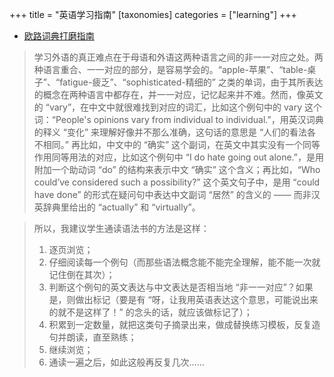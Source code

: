 +++
title = "英语学习指南"
[taxonomies] 
categories = ["learning"] 
+++
- [欧路词典打磨指南](https://zhuanlan.zhihu.com/p/64925212)

> 学习外语的真正难点在于母语和外语这两种语言之间的非一一对应之处。两种语言重合、一一对应的部分，是容易学会的。“apple-苹果”、“table-桌子”、“fatigue-疲乏”、“sophisticated-精细的” 之类的单词，由于其所表达的概念在两种语言中都存在，并一一对应，记忆起来并不难。然而，像英文的 “vary”，在中文中就很难找到对应的词汇，比如这个例句中的 vary 这个词：“People's opinions vary from individual to individual.”，用英汉词典的释义 “变化” 来理解好像并不那么准确，这句话的意思是 “人们的看法各不相同。” 再比如，中文中的 “确实” 这个副词，在英文中其实没有一个同等作用同等用法的对应，比如这个例句中 “I do hate going out alone.”，是用附加一个助动词 “do” 的结构来表示中文 “确实” 这个含义；再比如，“Who could’ve considered such a possibility?” 这个英文句子中，是用 “could have done” 的形式在疑问句中表达中文副词 “居然” 的含义的 —— 而非汉英辞典里给出的 “actually” 和 “virtually”。


> 所以，我建议学生通读语法书的方法是这样：
> 1. 逐页浏览；
> 2. 仔细阅读每一个例句（而那些语法概念能不能完全理解，能不能一次就记住倒在其次）；
> 3. 判断这个例句的英文表达与中文表达是否相当地 “非一一对应”？如果是，则做出标记（要是有 “呀，让我用英语表达这个意思，可能说出来的就不是这样了！” 的念头的话，就应该做标记了）；
> 4. 积累到一定数量，就把这类句子摘录出来，做成替换练习模板，反复造句并朗读，直至熟练；
> 5. 继续浏览；
> 6. 通读一遍之后，如此这般再反复几次……